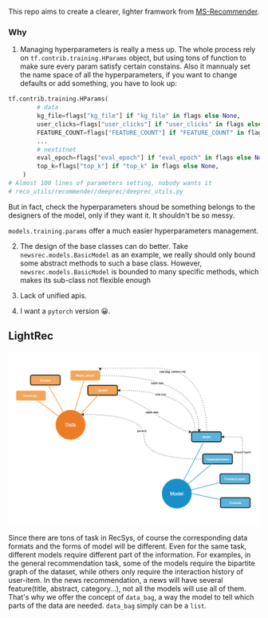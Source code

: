 This repo aims to create a clearer, lighter framwork from [MS-Recommender](https://github.com/microsoft/recommenders). 

### Why

1. Managing hyperparameters is really a mess up. The whole process rely on `tf.contrib.training.HParams` object, but using tons of function to make sure every param satisfy certain constains. Also it mannualy set the name space of all the hyperparameters, if you want to change defaults or add something,  you have to look up:

  ```python
  tf.contrib.training.HParams(
          # data
          kg_file=flags["kg_file"] if "kg_file" in flags else None,
          user_clicks=flags["user_clicks"] if "user_clicks" in flags else None,
          FEATURE_COUNT=flags["FEATURE_COUNT"] if "FEATURE_COUNT" in flags else None,
          ...
          # nextitnet
          eval_epoch=flags["eval_epoch"] if "eval_epoch" in flags else None,
          top_k=flags["top_k"] if "top_k" in flags else None,
      )
  # Almost 100 lines of parameters setting, nobody wants it
  # reco_utils/recommender/deeprec/deeprec_utils.py
  ```

  But in fact, check the hyperparameters shoud be something belongs to the designers of the model, only if they want it. It shouldn't be so messy.

  `models.training.params` offer a much easier hyperparameters management.

2. The design of the base classes can do better. Take `newsrec.models.BasicModel`  as an example, we really should only bound some abstract methods to such a base class. However, `newsrec.models.BasicModel` is bounded to many specific methods, which makes its sub-class not flexible enough

3. Lack of  unified apis. 

4. I want a `pytorch` version 😀.

    



## LightRec

![design](./imgs/design.png)

Since there are tons of task in RecSys, of course the corresponding data formats and the forms of model will be different. Even for the same task, different models require different part of the information. For examples, in the general recommendation task, some of the models require the bipartite graph of the dataset, while others only require the interaction history of user-item. In the news recommendation, a news will have several feature(title, abstract, category…), not all the models will use all of them. That's why we offer the concept of `data_bag`, a way the model to tell which parts of the data are needed. `data_bag` simply can be a `list`. 